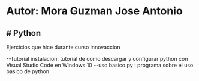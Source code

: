 <h1>Autor: Mora Guzman Jose Antonio</h1>
<h2># Python</h2>
Ejercicios que hice durante curso innovaccion 

--Tutorial instalacion: tutorial de como descargar y configurar python con Visual Studio Code en Windows 10
--uso basico.py : programa sobre el uso basico de python
